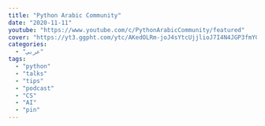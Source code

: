 ```yaml
---
title: "Python Arabic Community"
date: "2020-11-11"
youtube: "https://www.youtube.com/c/PythonArabicCommunity/featured"
cover: "https://yt3.ggpht.com/ytc/AKedOLRm-joJ4sYtcUjjlioJ7I4N4JGP3fmYGTdzaK6ydA=s88-c-k-c0x00ffffff-no-rj"
categories:
  - "عربي"
tags:
  - "python"
  - "talks"
  - "tips"
  - "podcast"
  - "CS"
  - "AI"
  - "pin"
---
```

